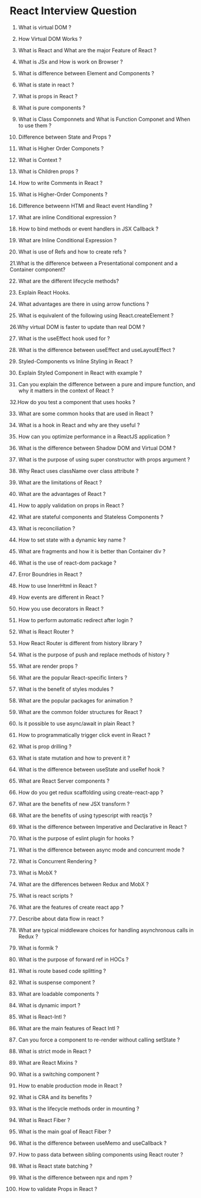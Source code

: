 # React Interview Question

1. What is virtual DOM ?

2. How Virtual DOM Works ?

3. What is React and What are the major Feature of React ?

4. What is JSx and How is work on Browser ?

5. What is difference between Element and Components ?

6. What is state in react ?

7. What is props in React ?

8. What is pure components ?

9. What is Class Componnets and What is Function Componet and When to use them ?

10. Difference between State and Props ?

11. What is Higher Order Componets ?

12. What is Context ?

13. What is Children props ?

14. How to write Comments in React ?

15. What is Higher-Order Components ?

16. Difference betweenn HTMl and React event Handling ?

17. What are inline Conditional expression ?

18. How to bind methods or event handlers in JSX Callback ?

19. What are Inline Conditional Expression ?

20. What is use of Refs and how to create refs ?

21.What is the difference between a Presentational component and a Container component?

22. What are the different lifecycle methods?

23. Explain React Hooks.

24. What advantages are there in using arrow functions ?

25. What is equivalent of the following using React.createElement ?

26.Why virtual DOM is faster to update than real DOM ?

27. What is the useEffect hook used for ?

28. What is the difference between useEffect and useLayoutEffect ?

29. Styled-Components vs Inline Styling in React ?

30. Explain Styled Component in React with example ?

31. Can you explain the difference between a pure and impure function, and why it matters in the context of React ?

32.How do you test a component that uses hooks ?

33. What are some common hooks that are used in React ?

34. What is a hook in React and why are they useful ?

35. How can you optimize performance in a ReactJS application ?

36. What is the difference between Shadow DOM and Virtual DOM ?

37. What is the purpose of using super constructor with props argument ?

38. Why React uses className over class attribute ?

39. What are the limitations of React ?

40. What are the advantages of React ?

41. How to apply validation on props in React ?

42. What are stateful components and Stateless Components ?

43. What is reconciliation ?

44. How to set state with a dynamic key name ?

45. What are fragments and how it is better than Container div ?

46. What is the use of react-dom package ?

47. Error Boundries in React ?

48. How to use InnerHtml in React ?

49. How events are different in React ?

50. How you use decorators in React ?

51. How to perform automatic redirect after login ?

52. What is React Router ?

53. How React Router is different from history library ?

54. What is the purpose of push and replace methods of history ?

55. What are render props ?

56. What are the popular React-specific linters ?

57. What is the benefit of styles modules ?

58. What are the popular packages for animation ?

59. What are the common folder structures for React ?

60. Is it possible to use async/await in plain React ?

61. How to programmatically trigger click event in React ?

62. What is prop drilling ?

63. What is state mutation and how to prevent it ?

64. What is the difference between useState and useRef hook ?

65. What are React Server components ?

66. How do you get redux scaffolding using create-react-app ?

67. What are the benefits of new JSX transform ?

68. What are the benefits of using typescript with reactjs ?

69. What is the difference between Imperative and Declarative in React ?

70. What is the purpose of eslint plugin for hooks ?

71. What is the difference between async mode and concurrent mode ?

72. What is Concurrent Rendering ?

73. What is MobX ?

74. What are the differences between Redux and MobX ?

75. What is react scripts ?

76. What are the features of create react app ?

77. Describe about data flow in react ?

78. What are typical middleware choices for handling asynchronous calls in Redux ?

79. What is formik ?

80. What is the purpose of forward ref in HOCs ?

81. What is route based code splitting ?

82. What is suspense component ?

83. What are loadable components ?

84. What is dynamic import ?

85. What is React-Intl ?

86. What are the main features of React Intl ?

87. Can you force a component to re-render without calling setState ?

88. What is strict mode in React ?

89. What are React Mixins ?

90. What is a switching component ?

91. How to enable production mode in React ?

92. What is CRA and its benefits ?

93. What is the lifecycle methods order in mounting ?

94. What is React Fiber ?

95. What is the main goal of React Fiber ?

96. What is the difference between useMemo and useCallback ?

97. How to pass data between sibling components using React router ?

98. What is React state batching ?

99. What is the difference between npx and npm ?

100.    How to validate Props in React ?
